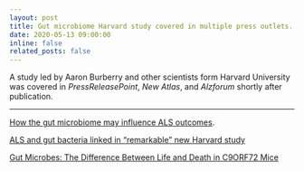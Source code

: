 ```yaml
---
layout: post
title: Gut microbiome Harvard study covered in multiple press outlets.
date: 2020-05-13 09:00:00
inline: false
related_posts: false
---
```


A study led by Aaron Burberry and other scientists form Harvard University was covered in *PressReleasePoint*, *New Atlas*, and *Alzforum* shortly after publication.

---

[How the gut microbiome may influence ALS outcomes](https://www.pressreleasepoint.com/how-gut-microbiome-may-influence-als-outcomes).

[ALS and gut bacteria linked in “remarkable” new Harvard study](https://newatlas.com/science/als-gut-bacteria-microbiome-harvard-study/?alm_mvr=0)

[Gut Microbes: The Difference Between Life and Death in C9ORF72 Mice](https://www.alzforum.org/news/research-news/gut-microbes-difference-between-life-and-death-c9orf72-mice)

